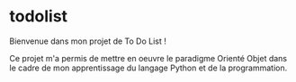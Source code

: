 # todolist


Bienvenue dans mon projet de To Do List !

Ce projet m'a permis de mettre en oeuvre le paradigme Orienté Objet dans le cadre de mon apprentissage du langage Python et de la programmation.